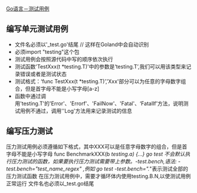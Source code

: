 [Go语言－测试用例](https://studygolang.com/articles/13420)

## 编写单元测试用例
- 文件名必须以'_test.go'结尾   // 这样在Goland中会自动识别
- 必须import "testing"这个包
- 测试用例会按照源代码中写的顺序依次执行
- 测试函数'TestXxx(t *testing.T)'中的参数是‘testing.T’,我们可以用该类型来记录错误或者是测试状态
- 测试格式：‘func TestXxx(t *testing.T)’,'Xxx'部分可以为任意的字母数字组合，但是首字母不能是小写字母[a-z]
- 函数中通过调用'testing.T'的'Error'、'Errorf'、'FailNow'、'Fatal'、‘FatalIf’方法，说明测试用例不通过，调用''Log'方法用来记录测试的信息

## 编写压力测试
压力测试用例必须遵循如下格式，其中XXX可以是任意字母数字的组合，但是首字母不能是小写字母
func BenchmarkXXX(b *testing.a) {...}
go test 不会默认执行压力测试的函数，如果要执行压力测试需要带上参数。-test.bench,语法: -test.bench="test_name_regex" ,例如 go test -test.bench=".*"表示测试全部的压力测试函数
在压力测试用例中，需要才循环体内使用testing.B.N,以使测试用例正常运行
文件名也必须以_test.go结尾